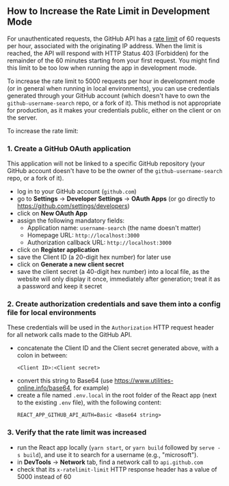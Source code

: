## How to Increase the Rate Limit in Development Mode

For unauthenticated requests, the GitHub API has a [rate limit](https://docs.github.com/en/rest/overview/resources-in-the-rest-api#rate-limiting) of 60 requests per hour, associated with the originating IP address. When the limit is reached, the API will respond with HTTP Status 403 (Forbidden) for the remainder of the 60 minutes starting from your first request. You might find this limit to be too low when running the app in development mode.

To increase the rate limit to 5000 requests per hour in development mode (or in general when running in local environments), you can use credentials generated through your GitHub account (which doesn't have to own the `github-username-search` repo, or a fork of it). This method is not appropriate for production, as it makes your credentials public, either on the client or on the server.

To increase the rate limit:

### 1. Create a GitHub OAuth application

This application will not be linked to a specific GitHub repository (your GitHub account doesn't have to be the owner of the `github-username-search` repo, or a fork of it).

- log in to your GitHub account (`github.com`)
- go to **Settings** -> **Developer Settings** -> **OAuth Apps** (or go directly to https://github.com/settings/developers)
- click on **New OAuth App**
- assign the following mandatory fields:
  - Application name: `username-search` (the name doesn't matter)
  - Homepage URL: `http://localhost:3000`
  - Authorization callback URL: `http://localhost:3000`
- click on **Register application**
- save the Client ID (a 20-digit hex number) for later use
- click on **Generate a new client secret**
- save the client secret (a 40-digit hex number) into a local file, as the website will only display it once, immediately after generation; treat it as a password and keep it secret

### 2. Create authorization credentials and save them into a config file for local environments

These credentials will be used in the `Authorization` HTTP request header for all network calls made to the GitHub API.

- concatenate the Client ID and the Client secret generated above, with a colon in between:
  ```
  <Client ID>:<Client secret>
  ```
- convert this string to Base64 (use https://www.utilities-online.info/base64, for example)
- create a file named `.env.local` in the root folder of the React app (next to the existing `.env` file), with the following content:
  ```
  REACT_APP_GITHUB_API_AUTH=Basic <Base64 string>
  ```

### 3. Verify that the rate limit was increased

- run the React app locally (`yarn start`, or `yarn build` followed by `serve -s build`), and use it to search for a username (e.g., "microsoft").
- in **DevTools** -> **Network** tab, find a network call to `api.github.com`
- check that its `x-ratelimit-limit` HTTP response header has a value of 5000 instead of 60
